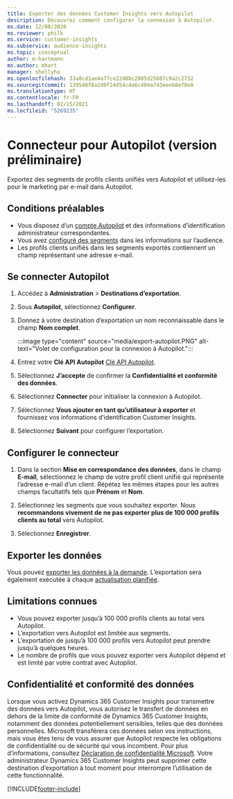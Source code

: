 ```yaml
---
title: Exporter des données Customer Insights vers Autopilot
description: Découvrez comment configurer la connexion à Autopilot.
ms.date: 12/08/2020
ms.reviewer: philk
ms.service: customer-insights
ms.subservice: audience-insights
ms.topic: conceptual
author: m-hartmann
ms.author: mhart
manager: shellyha
ms.openlocfilehash: 33a8cd1ae4a77ce2248bc2805d25687c9a2c2732
ms.sourcegitcommit: 139548f8a2d0f24d54c4a6c404a743eeeb8ef8e0
ms.translationtype: HT
ms.contentlocale: fr-FR
ms.lasthandoff: 02/15/2021
ms.locfileid: "5269235"
---
```

# <a name="connector-for-autopilot-preview"></a>Connecteur pour Autopilot (version préliminaire)

Exportez des segments de profils clients unifiés vers Autopilot et utilisez-les pour le marketing par e-mail dans Autopilot. 

## <a name="prerequisites"></a>Conditions préalables

-   Vous disposez d’un [compte Autopilot](https://www.autopilothq.com/) et des informations d’identification administrateur correspondantes.
-   Vous avez [configuré des segments](segments.md) dans les informations sur l’audience.
-   Les profils clients unifiés dans les segments exportés contiennent un champ représentant une adresse e-mail.

## <a name="connect-to-autopilot"></a>Se connecter Autopilot

1. Accédez à **Administration** > **Destinations d’exportation**.

1. Sous **Autopilot**, sélectionnez **Configurer**.

1. Donnez à votre destination d’exportation un nom reconnaissable dans le champ **Nom complet**.

   :::image type="content" source="media/export-autopilot.PNG" alt-text="Volet de configuration pour la connexion à Autopilot.":::

1. Entrez votre **Clé API Autopilot** [Clé API Autopilot](https://autopilot.docs.apiary.io/#).

1. Sélectionnez **J’accepte** de confirmer la **Confidentialité et conformité des données**.

1. Sélectionnez **Connecter** pour initialiser la connexion à Autopilot.

1. Sélectionnez **Vous ajouter en tant qu’utilisateur à exporter** et fournissez vos informations d’identification Customer Insights.

1. Sélectionnez **Suivant** pour configurer l’exportation.

## <a name="configure-the-connector"></a>Configurer le connecteur

1. Dans la section **Mise en correspondance des données**, dans le champ **E-mail**, sélectionnez le champ de votre profil client unifié qui représente l’adresse e-mail d’un client. Répétez les mêmes étapes pour les autres champs facultatifs tels que **Prénom** et **Nom**.

1. Sélectionnez les segments que vous souhaitez exporter. Nous **recommandons vivement de ne pas exporter plus de 100 000 profils clients au total** vers Autopilot. 

1. Sélectionnez **Enregistrer**.

## <a name="export-the-data"></a>Exporter les données

Vous pouvez [exporter les données à la demande](export-destinations.md). L’exportation sera également exécutée à chaque [actualisation planifiée](system.md#schedule-tab).

## <a name="known-limitations"></a>Limitations connues

- Vous pouvez exporter jusqu’à 100 000 profils clients au total vers Autopilot.
- L’exportation vers Autopilot est limitée aux segments.
- L’exportation de jusqu’à 100 000 profils vers Autopilot peut prendre jusqu’à quelques heures. 
- Le nombre de profils que vous pouvez exporter vers Autopilot dépend et est limité par votre contrat avec Autopilot.

## <a name="data-privacy-and-compliance"></a>Confidentialité et conformité des données

Lorsque vous activez Dynamics 365 Customer Insights pour transmettre des données vers Autopilot, vous autorisez le transfert de données en dehors de la limite de conformité de Dynamics 365 Customer Insights, notamment des données potentiellement sensibles, telles que des données personnelles. Microsoft transférera ces données selon vos instructions, mais vous êtes tenu de vous assurer que Autopilot respecte les obligations de confidentialité ou de sécurité qui vous incombent. Pour plus d’informations, consultez [Déclaration de confidentialité Microsoft](https://go.microsoft.com/fwlink/?linkid=396732).
Votre administrateur Dynamics 365 Customer Insights peut supprimer cette destination d’exportation à tout moment pour interrompre l’utilisation de cette fonctionnalité.


[!INCLUDE[footer-include](../includes/footer-banner.md)]